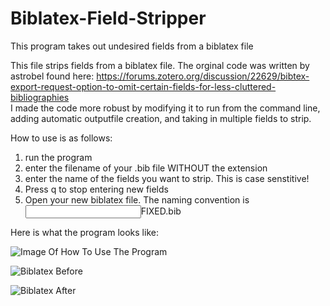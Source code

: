 # Biblatex-Field-Stripper
This program takes out undesired fields from a biblatex file

This file strips fields from a biblatex file. The orginal code was written by astrobel found here: 
https://forums.zotero.org/discussion/22629/bibtex-export-request-option-to-omit-certain-fields-for-less-cluttered-bibliographies  
I made the code more robust by modifying it to run from the command line, adding automatic outputfile creation, 
and taking in multiple fields to strip.

How to use is as follows:
1. run the program
2. enter the filename of your .bib file WITHOUT the extension
3. enter the name of the fields you want to strip. This is case senstitive!
4. Press q to stop entering new fields
5. Open your new biblatex file. The naming convention is <input filename>FIXED.bib


Here is what the program looks like:


![Image Of How To Use The Program](https://imgur.com/gMJWspb)

![Biblatex Before](https://i.imgur.com/UVvDUnU.png)

![Biblatex After](https://imgur.com/l21trRB) 




